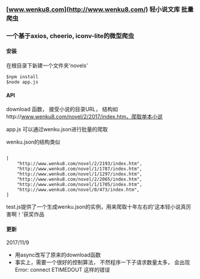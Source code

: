 ### [www.wenku8.com](http://www.wenku8.com/) 轻小说文库 批量爬虫

### 一个基于axios, cheerio, iconv-lite的微型爬虫

#### 安装
在根目录下新建一个文件夹'novels'

```
$npm install
$node app.js

```

#### API

download 函数， 接受小说的目录URL， 结构如http://www.wenku8.com/novel/2/2017/index.htm，爬取单本小说



app.js 可以通过wenku.json进行批量的爬取



wenku.json的结构类似

```

[
    "http://www.wenku8.com/novel/2/2193/index.htm",
    "http://www.wenku8.com/novel/1/1787/index.htm",
    "http://www.wenku8.com/novel/1/1297/index.htm",
    "http://www.wenku8.com/novel/2/2065/index.htm",
    "http://www.wenku8.com/novel/1/1705/index.htm",
    "http://www.wenku8.com/novel/0/473/index.htm",
]

```

test.js提供了一个生成wenku.json的实例，用来爬取十年左右的'这本轻小说真厉害啊！'获奖作品


#### 更新
2017/11/9
 - 用async改写了原来的download函数
 - 事实上，需要一个很好的控制算法， 不然程序一下子请求数量太多， 会出现 Error: connect ETIMEDOUT 这样的错误






